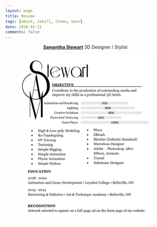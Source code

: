 ```yaml
---
layout: page
title: Resume
tags: [about, Jekyll, theme, moon]
date: 2016-03-21
comments: false
---
```

    
<center><a href="https://www.linkedin.com/in/samanthaastewart/">
<b>Samantha Stewart</b></a> 3D Designer / Stylist</center>



<figure>
	 <a href="assets/img/rsum.jpg"><img src="assets/img/rsum.jpg"></a>
</figure>
